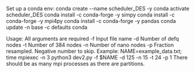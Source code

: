 Set up a conda env:
conda create --name scheduler_DES -y
conda activate scheduler_DES
conda install -c conda-forge -y simpy
conda install -c conda-forge -y mpi4py
conda install -c conda-forge -y pandas
conda update -n base -c defaults conda




Usage: 
All arguments are required
	-f Input file name
	-d Number of defq nodes
	-t Number of 384 nodes
	-n Number of nano nodes
	-p Fraction resampled. Negative number to skip.
Example: NAME=example_data.txt; time mpiexec -n 3 python3 dev2.py -f $NAME -d 125 -n 15  -t 24 -p 1
	There should be as many mpi processes as there are partitions.  

